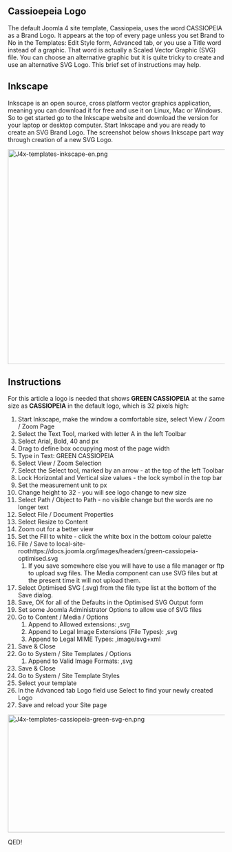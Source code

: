 <!-- Filename: J4.x:Template_SVG_Logos / Display title: Template SVG Logos -->

## Cassioepeia Logo

The default Joomla 4 site template, Cassiopeia, uses the word CASSIOPEIA
as a Brand Logo. It appears at the top of every page unless you set
Brand to No in the Templates: Edit Style form, Advanced tab, or you use
a Title word instead of a graphic. That word is actually a Scaled Vector
Graphic (SVG) file. You can choose an alternative graphic but it is
quite tricky to create and use an alternative SVG Logo. This brief set
of instructions may help.

## Inkscape

Inkscape is an open source, cross platform vector graphics application,
meaning you can download it for free and use it on Linux, Mac or
Windows. So to get started go to the Inkscape website and download the
version for your laptop or desktop computer. Start Inkscape and you are
ready to create an SVG Brand Logo. The screenshot below shows Inkscape
part way through creation of a new SVG Logo.

<img
src="https://docs.joomla.org/images/thumb/d/d1/J4x-templates-inkscape-en.png/800px-J4x-templates-inkscape-en.png"
class="thumbborder" decoding="async"
srcset="https://docs.joomla.org/images/d/d1/J4x-templates-inkscape-en.png 1.5x"
data-file-width="1000" data-file-height="623" width="800" height="498"
alt="J4x-templates-inkscape-en.png" />

## Instructions

For this article a logo is needed that shows **GREEN CASSIOPEIA** at the
same size as **CASSIOPEIA** in the default logo, which is 32 pixels
high:

1.  Start Inkscape, make the window a comfortable size, select View /
    Zoom / Zoom Page
2.  Select the Text Tool, marked with letter A in the left Toolbar
3.  Select Arial, Bold, 40 and px
4.  Drag to define box occupying most of the page width
5.  Type in Text: GREEN CASSIOPEIA
6.  Select View / Zoom Selection
7.  Select the Select tool, marked by an arrow - at the top of the left
    Toolbar
8.  Lock Horizontal and Vertical size values - the lock symbol in the
    top bar
9.  Set the measurement unit to px
10. Change height to 32 - you will see logo change to new size
11. Select Path / Object to Path - no visible change but the words are
    no longer text
12. Select File / Document Properties
13. Select Resize to Content
14. Zoom out for a better view
15. Set the Fill to white - click the white box in the bottom colour
    palette
16. File / Save to
    local-site-roothttps://docs.joomla.org/images/headers/green-cassiopeia-optimised.svg
    1.  If you save somewhere else you will have to use a file manager
        or ftp to upload svg files. The Media component can use SVG
        files but at the present time it will not upload them.
17. Select Optimised SVG (.svg) from the file type list at the bottom of
    the Save dialog.
18. Save, OK for all of the Defaults in the Optimised SVG Output form
19. Set some Joomla Administrator Options to allow use of SVG files
20. Go to Content / Media / Options
    1.  Append to Allowed extensions: ,svg
    2.  Append to Legal Image Extensions (File Types): ,svg
    3.  Append to Legal MIME Types: ,image/svg+xml
21. Save & Close
22. Go to System / Site Templates / Options
    1.  Append to Valid Image Formats: ,svg
23. Save & Close
24. Go to System / Site Template Styles
25. Select your template
26. In the Advanced tab Logo field use Select to find your newly created
    Logo
27. Save and reload your Site page

<img
src="https://docs.joomla.org/images/9/9f/J4x-templates-cassiopeia-green-svg-en.png"
class="thumbborder" decoding="async" data-file-width="588"
data-file-height="201" width="800" height="273"
alt="J4x-templates-cassiopeia-green-svg-en.png" />

QED!
